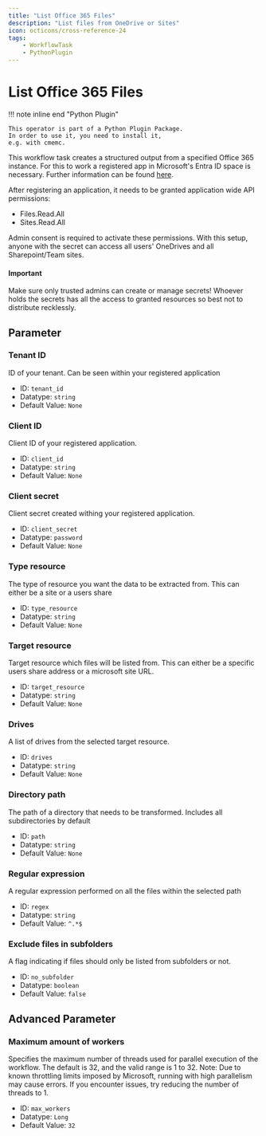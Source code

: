 ```yaml
---
title: "List Office 365 Files"
description: "List files from OneDrive or Sites"
icon: octicons/cross-reference-24
tags: 
    - WorkflowTask
    - PythonPlugin
---
```

# List Office 365 Files
<!-- This file was generated - DO NOT CHANGE IT MANUALLY -->

!!! note inline end "Python Plugin"

    This operator is part of a Python Plugin Package.
    In order to use it, you need to install it,
    e.g. with cmemc.


This workflow task creates a structured output from a specified Office 365 instance.
For this to work a registered app in Microsoft's Entra ID space is necessary.
Further information can be found [here](https://learn.microsoft.com/en-us/entra/identity-platform/quickstart-register-app).

After registering an application, it needs to be granted application wide API permissions:
- Files.Read.All
- Sites.Read.All

Admin consent is required to activate these permissions.
With this setup, anyone with the secret can access all users' OneDrives and all Sharepoint/Team
sites.

#### Important
Make sure only trusted admins can create or manage secrets!
Whoever holds the secrets has all the access to granted resources so best not to distribute
recklessly.
    

## Parameter

### Tenant ID

ID of your tenant. Can be seen within your registered application

- ID: `tenant_id`
- Datatype: `string`
- Default Value: `None`



### Client ID

Client ID of your registered application.

- ID: `client_id`
- Datatype: `string`
- Default Value: `None`



### Client secret

Client secret created withing your registered application.

- ID: `client_secret`
- Datatype: `password`
- Default Value: `None`



### Type resource

The type of resource you want the data to be extracted from. This can either be a site or a users share

- ID: `type_resource`
- Datatype: `string`
- Default Value: `None`



### Target resource

Target resource which files will be listed from. This can either be a specific users share address or a microsoft site URL.

- ID: `target_resource`
- Datatype: `string`
- Default Value: `None`



### Drives

A list of drives from the selected target resource.

- ID: `drives`
- Datatype: `string`
- Default Value: `None`



### Directory path

The path of a directory that needs to be transformed. Includes all subdirectories by default

- ID: `path`
- Datatype: `string`
- Default Value: `None`



### Regular expression

A regular expression performed on all the files within the selected path

- ID: `regex`
- Datatype: `string`
- Default Value: `^.*$`



### Exclude files in subfolders

A flag indicating if files should only be listed from subfolders or not.

- ID: `no_subfolder`
- Datatype: `boolean`
- Default Value: `false`





## Advanced Parameter

### Maximum amount of workers

Specifies the maximum number of threads used for parallel execution of the workflow. The default is 32, and the valid range is 1 to 32. Note: Due to known throttling limits imposed by Microsoft, running with high parallelism may cause errors. If you encounter issues, try reducing the number of threads to 1.

- ID: `max_workers`
- Datatype: `Long`
- Default Value: `32`




